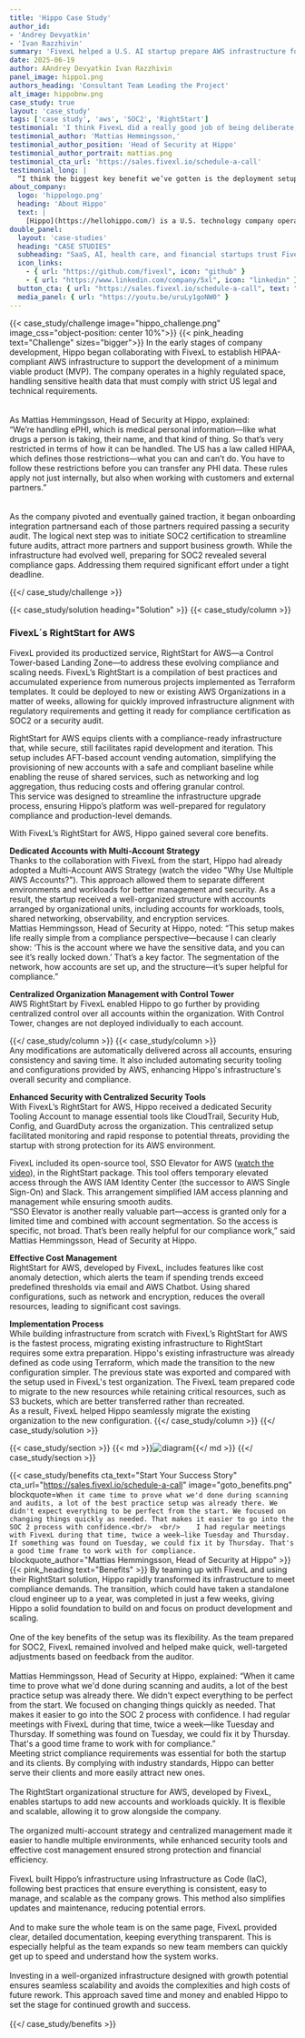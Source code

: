 ```yaml
---
title: 'Hippo Case Study'
author_id:
- 'Andrey Devyatkin'
- 'Ivan Razzhivin' 
summary: 'FivexL helped a U.S. AI startup prepare AWS infrastructure for a commercial launch. By combining FivexL’s RightStart for AWS with a production-ready ECS setup, the startup gained a strong foundation for global scaling.'
date: 2025-06-19 
author: AAndrey Devyatkin Ivan Razzhivin
panel_image: hippo1.png
authors_heading: 'Consultant Team Leading the Project'
alt_image: hippobnw.png
case_study: true
layout: 'case_study'
tags: ['case study', 'aws', 'SOC2', 'RightStart']
testimonial: 'I think FivexL did a really good job of being deliberate, explicit, and highly consistent about the work.'
testimonial_author: 'Mattias Hemmingsson,'
testimonial_author_position: 'Head of Security at Hippo'
testimonial_author_portrait: mattias.png
testimonial_cta_url: 'https://sales.fivexl.io/schedule-a-call'
testimonial_long: |
  “I think the biggest key benefit we’ve gotten is the deployment setup we have. It’s easy — any time we push to GitHub and merge a new PR, it’s automatically going to the development branch. We have full control over whether we want to move to staging or not. That’s helped us group and test changes more effectively. And having that magic button to confirm promotion to prod — we’ve had no major outages, no serious bugs, and I think that’s because this pipeline lets us be as deliberate as we want.”
about_company:
  logo: 'hippologo.png'
  heading: 'About Hippo'
  text: |
    [Hippo](https://hellohippo.com/) is a U.S. technology company operating in the healthcare sector, an industry known for its strict regulatory requirements. Hippo developed a free, smart platform that helps users navigate the complex world of prescription pricing, identifying the lowest available price. It saves up to 97% on prescriptions. Hippo is accepted at over 70,000 pharmacies nationwide, including CVS, Walgreens, Rite Aid, Walmart, Target, Kroger, Publix, Costco, and more. By empowering users to make smarter choices, Hippo takes the pain out of the healthcare system, proving that while health is priceless, medication should be affordable.
double_panel:
  layout: 'case-studies'
  heading: "CASE STUDIES"
  subheading: "SaaS, AI, health care, and financial startups trust FivexL to build their infrastructure in AWS, empowering their businesses to grow faster. Learn how."
  icon_links:
    - { url: "https://github.com/fivexl", icon: "github" }
    - { url: "https://www.linkedin.com/company/5xl", icon: "linkedin" }
  button_cta: { url: "https://sales.fivexl.io/schedule-a-call", text: "Book a consultation" }
  media_panel: { url: "https://youtu.be/uruLy1goNW0" }
---
```

{{< case_study/challenge  image="hippo_challenge.png" image_css="object-position: center 10%">}}
{{< pink_heading text="Challenge"  sizes="bigger">}}
In the early stages of company development, Hippo began collaborating with FivexL to establish HIPAA-compliant AWS infrastructure to support the development of a minimum viable product (MVP). The company operates in a highly regulated space, handling sensitive health data that must comply with strict US legal and technical requirements.<br/>
<br/>  
As Mattias Hemmingsson, Head of Security at Hippo, explained:  
 “We’re handling ePHI, which is medical personal information—like what drugs a person is taking, their name, and that kind of thing. So that’s very restricted in terms of how it can be handled. The US has a law called HIPAA, which defines those restrictions—what you can and can’t do. You have to follow these restrictions before you can transfer any PHI data. These rules apply not just internally, but also when working with customers and external partners.”<br/>
<br/>  
As the company pivoted and eventually gained traction, it began onboarding integration partnersand each of those partners required passing a security audit. The logical next step was to initiate SOC2 certification to streamline future audits, attract more partners and support business growth. While the infrastructure had evolved well, preparing for SOC2 revealed several compliance gaps. Addressing them required significant effort under a tight deadline.<br/>

{{</ case_study/challenge >}}  

{{< case_study/solution heading="Solution" >}}
{{< case_study/column >}}
### FivexL´s RightStart for AWS 
FivexL provided its productized service, RightStart for AWS—a Control Tower-based Landing Zone—to address these evolving compliance and scaling needs. FivexL’s RightStart is a compilation of best practices and accumulated experience from numerous projects implemented as Terraform templates. It could be deployed to new or existing AWS Organizations in a matter of weeks, allowing for quickly improved infrastructure alignment with regulatory requirements and getting it ready for compliance certification as SOC2 or a security audit.  

RightStart for AWS equips clients with a compliance-ready infrastructure that, while secure, still facilitates rapid development and iteration. This setup includes AFT-based account vending automation, simplifying the provisioning of new accounts with a safe and compliant baseline while enabling the reuse of shared services, such as networking and log aggregation, thus reducing costs and offering granular control.  
This service was designed to streamline the infrastructure upgrade process, ensuring Hippo’s platform was well-prepared for regulatory compliance and production-level demands.  

With FivexL’s RightStart for AWS, Hippo gained several core benefits.  
 
**Dedicated Accounts with Multi-Account Strategy**  
Thanks to the collaboration with FivexL from the start, Hippo had already adopted a Multi-Account AWS Strategy (watch the video "Why Use Multiple AWS Accounts?"). This approach allowed them to separate different environments and workloads for better management and security. 
As a result, the startup received a well-organized structure with accounts arranged by organizational units,  including accounts for workloads, tools, shared networking, observability, and encryption services.  
Mattias Hemmingsson, Head of Security at Hippo, noted:
“This setup makes life really simple from a compliance perspective—because I can clearly show: ‘This is the account where we have the sensitive data, and you can see it’s really locked down.’ That’s a key factor. The segmentation of the network, how accounts are set up, and the structure—it’s super helpful for compliance.”
  
**Centralized Organization Management with Control Tower**  
AWS RightStart by FivexL enabled Hippo to go further by providing centralized control over all accounts within the organization. With Control Tower, changes are not deployed individually to each account.    
  
{{</ case_study/column >}}
{{< case_study/column >}}  
Any modifications are automatically delivered across all accounts, ensuring consistency and saving time. It also included automating security tooling and configurations provided by AWS, enhancing Hippo's infrastructure's overall security and compliance.  
  
**Enhanced Security with Centralized Security Tools**  
With FivexL’s RightStart for AWS, Hippo received a dedicated Security Tooling Account to manage essential tools like CloudTrail, Security Hub, Config, and GuardDuty across the organization. This centralized setup facilitated monitoring and rapid response to potential threats, providing the startup with strong protection for its AWS environment.  
  
FivexL included its open-source tool, SSO Elevator for AWS ([watch the video](https://youtu.be/CrIfaNpuCeY?feature=shared)), in the RightStart package. This tool offers temporary elevated access through the AWS IAM Identity Center (the successor to AWS Single Sign-On) and Slack. This arrangement simplified IAM access planning and management while ensuring smooth audits.  
“SSO Elevator is another really valuable part—access is granted only for a limited time and combined with account segmentation. So the access is specific, not broad. That’s been really helpful for our compliance work,” said Mattias Hemmingsson, Head of Security at Hippo. 

**Effective Cost Management**  
RightStart for AWS, developed by FivexL, includes features like cost anomaly detection, which alerts the team if spending trends exceed predefined thresholds via email and AWS Chatbot. Using shared configurations, such as network and encryption, reduces the overall resources, leading to significant cost savings.  

**Implementation Process**  
While building infrastructure from scratch with FivexL’s RightStart for AWS is the fastest process, migrating existing infrastructure to RightStart requires some extra preparation. Hippo's existing infrastructure was already defined as code using Terraform, which made the transition to the new configuration simpler. The previous state was exported and compared with the setup used in FivexL's test organization. The FivexL team prepared code to migrate to the new resources while retaining critical resources, such as S3 buckets, which are better transferred rather than recreated.  
As a result, FivexL helped Hippo seamlessly migrate the existing organization to the new configuration. 
{{</ case_study/column >}}
{{</ case_study/solution >}}

{{< case_study/section >}}
{{< md >}}![diagram](diagram_continue.png){{</ md >}}
{{</ case_study/section >}}

{{< case_study/benefits
    cta_text="Start Your Success Story"
    cta_url="https://sales.fivexl.io/schedule-a-call"
    image="goto_benefits.png"
    blockquote=`When it came time to prove what we'd done during scanning and audits, a lot of the best practice setup was already there. We didn't expect everything to be perfect from the start. We focused on changing things quickly as needed. That makes it easier to go into the SOC 2 process with confidence.<br/> 
<br/>   
    I had regular meetings with FivexL during that time, twice a week—like Tuesday and Thursday. If something was found on Tuesday, we could fix it by Thursday. That's a good time frame to work with for compliance.`
    blockquote_author="Mattias Hemmingsson, Head of Security at Hippo"
    >}}
{{< pink_heading text="Benefits" >}}
By teaming up with FivexL and using their RightStart solution, Hippo rapidly transformed its infrastructure to meet compliance demands. The transition, which could have taken a standalone cloud engineer up to a year, was completed in just a few weeks, giving Hippo a solid foundation to build on and focus on product development and scaling.<br/>  
One of the key benefits of the setup was its flexibility. As the team prepared for SOC2, FivexL remained involved and helped make quick, well-targeted adjustments based on feedback from the auditor.<br/> 
<br/> 
Mattias Hemmingsson, Head of Security at Hippo, explained:
“When it came time to prove what we'd done during scanning and audits, a lot of the best practice setup was already there. We didn't expect everything to be perfect from the start. We focused on changing things quickly as needed. That makes it easier to go into the SOC 2 process with confidence. I had regular meetings with FivexL during that time, twice a week—like Tuesday and Thursday. If something was found on Tuesday, we could fix it by Thursday. That's a good time frame to work with for compliance.”
<br/>
Meeting strict compliance requirements was essential for both the startup and its clients. By complying with industry standards, Hippo can better serve their clients and more easily attract new ones.<br/> 
<br/>
The RightStart organizational structure for AWS, developed by FivexL, enables startups to add new accounts and workloads quickly. It is flexible and scalable, allowing it to grow alongside the company.<br/>
<br/>
The organized multi-account strategy and centralized management made it easier to handle multiple environments, while enhanced security tools and effective cost management ensured strong protection and financial efficiency.<br/> 
<br/> 
FivexL built Hippo’s infrastructure using Infrastructure as Code (IaC), following best practices that ensure everything is consistent, easy to manage, and scalable as the company grows. This method also simplifies updates and maintenance, reducing potential errors.<br/> 
<br/>
And to make sure the whole team is on the same page, FivexL provided clear, detailed documentation, keeping everything transparent. This is especially helpful as the team expands so new team members can quickly get up to speed and understand how the system works.<br/> 
<br/>
Investing in a well-organized infrastructure designed with growth potential ensures seamless scalability and avoids the complexities and high costs of future rework. This approach saved time and money and enabled Hippo to set the stage for continued growth and success.<br/>  
{{</ case_study/benefits >}}  


